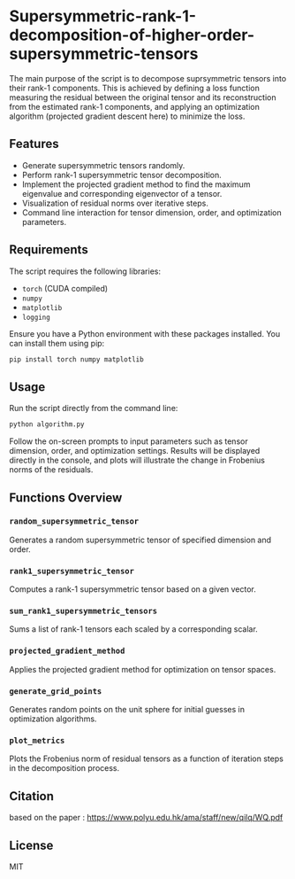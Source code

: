 # Supersymmetric-rank-1-decomposition-of-higher-order-supersymmetric-tensors
The main purpose of the script is to decompose suprsymmetric tensors into their rank-1 components. This is achieved by defining a loss function measuring the residual between the original tensor and its reconstruction from the estimated rank-1 components, and applying an optimization algorithm (projected gradient descent here) to minimize the loss.

## Features

- Generate supersymmetric tensors randomly.
- Perform rank-1 supersymmetric tensor decomposition.
- Implement the projected gradient method to find the maximum eigenvalue and corresponding eigenvector of a tensor.
- Visualization of residual norms over iterative steps.
- Command line interaction for tensor dimension, order, and optimization parameters.

## Requirements

The script requires the following libraries:
- `torch` (CUDA compiled)
- `numpy` 
- `matplotlib` 
- `logging`

Ensure you have a Python environment with these packages installed. You can install them using pip:

```bash
pip install torch numpy matplotlib
```

## Usage

Run the script directly from the command line:

```bash
python algorithm.py
```

Follow the on-screen prompts to input parameters such as tensor dimension, order, and optimization settings. Results will be displayed directly in the console, and plots will illustrate the change in Frobenius norms of the residuals.

## Functions Overview

### `random_supersymmetric_tensor`
Generates a random supersymmetric tensor of specified dimension and order.

### `rank1_supersymmetric_tensor`
Computes a rank-1 supersymmetric tensor based on a given vector.

### `sum_rank1_supersymmetric_tensors`
Sums a list of rank-1 tensors each scaled by a corresponding scalar.

### `projected_gradient_method`
Applies the projected gradient method for optimization on tensor spaces.

### `generate_grid_points`
Generates random points on the unit sphere for initial guesses in optimization algorithms.

### `plot_metrics`
Plots the Frobenius norm of residual tensors as a function of iteration steps in the decomposition process.

## Citation
based on the paper : https://www.polyu.edu.hk/ama/staff/new/qilq/WQ.pdf

## License

MIT
